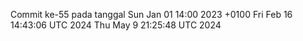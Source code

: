 Commit ke-55 pada tanggal Sun Jan 01 14:00 2023 +0100
Fri Feb 16 14:43:06 UTC 2024
Thu May  9 21:25:48 UTC 2024

